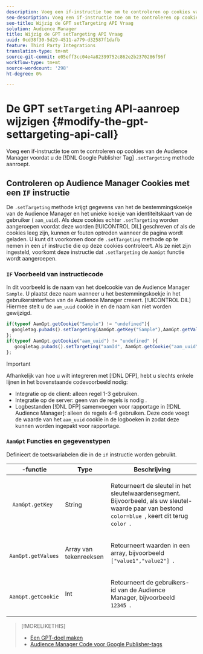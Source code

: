 ```yaml
---
description: Voeg een if-instructie toe om te controleren op cookies van Audience Managers voordat u de Google Publisher-tag .setTargeting-methode aanroept.
seo-description: Voeg een if-instructie toe om te controleren op cookies van Audience Managers voordat u de Google Publisher-tag .setTargeting-methode aanroept.
seo-title: Wijzig de GPT setTargeting API Vraag
solution: Audience Manager
title: Wijzig de GPT setTargeting API Vraag
uuid: 0cd38f30-5d29-4511-a779-d32587f1dafb
feature: Third Party Integrations
translation-type: tm+mt
source-git-commit: e05eff3cc04e4a82399752c862e2b2370286f96f
workflow-type: tm+mt
source-wordcount: '298'
ht-degree: 0%

---
```



# De GPT `setTargeting` API-aanroep wijzigen {#modify-the-gpt-settargeting-api-call}

Voeg een if-instructie toe om te controleren op cookies van de Audience Manager voordat u de [!DNL Google Publisher Tag] `.setTargeting` methode aanroept.

## Controleren op Audience Manager Cookies met een `IF` instructie

De `.setTargeting` methode krijgt gegevens van het de bestemmingskoekje van de Audience Manager en het unieke koekje van identiteitskaart van de gebruiker ( `aam_uuid`). Als deze cookies echter `.setTargeting` worden aangeroepen voordat deze worden [!UICONTROL DIL] geschreven of als de cookies leeg zijn, kunnen er fouten optreden wanneer de pagina wordt geladen. U kunt dit voorkomen door de `.setTargeting` methode op te nemen in een `if` instructie die op deze cookies controleert. Als ze niet zijn ingesteld, voorkomt deze instructie dat `.setTargeting` de `AamGpt` functie wordt aangeroepen.

### `IF` Voorbeeld van instructiecode

In dit voorbeeld is de naam van het doelcookie van de Audience Manager `Sample`. U plaatst deze naam wanneer u het bestemmingskoekje in het gebruikersinterface van de Audience Manager creeert. [!UICONTROL DIL] Hiermee stelt u de `aam_uuid` cookie in en de naam kan niet worden gewijzigd.

```js
if(typeof AamGpt.getCookie("Sample") != "undefined"){ 
  googletag.pubads().setTargeting(AamGpt.getKey("Sample"),AamGpt.getValues("Sample")); 
}; 
if(typeof AamGpt.getCookie("aam_uuid") != "undefined" ){ 
   googletag.pubads().setTargeting("aamId", AamGpt.getCookie("aam_uuid")); 
};
```

>[!IMPORTANT]
>
>Afhankelijk van hoe u wilt integreren met [!DNL DFP], hebt u slechts enkele lijnen in het bovenstaande codevoorbeeld nodig:
>
>* Integratie op de client: alleen regel 1-3 gebruiken.
>* Integratie op de server: geen van de regels is nodig .
>* Logbestanden [!DNL DFP] samenvoegen voor rapportage in [!DNL Audience Manager]: alleen de regels 4-6 gebruiken. Deze code voegt de waarde van het `aam_uuid` cookie in de logboeken in zodat deze kunnen worden ingepakt voor rapportage.


### `AamGpt` Functies en gegevenstypen

Definieert de toetsvariabelen die in de `if` instructie worden gebruikt.

<table id="table_881391C9BDDF4FACAFC37A47B14B31A1"> 
 <thead> 
  <tr> 
   <th colname="col1" class="entry"> -functie </th> 
   <th colname="col2" class="entry"> Type </th> 
   <th colname="col3" class="entry"> Beschrijving </th> 
  </tr> 
 </thead>
 <tbody> 
  <tr> 
   <td colname="col1"> <p> <code> AamGpt.getKey </code> </p> </td> 
   <td colname="col2"> <p>String </p> </td> 
   <td colname="col3"> <p>Retourneert de sleutel in het sleutelwaardensegment. Bijvoorbeeld, als uw sleutel-waarde paar van bestond <code> color=blue </code>, keert dit terug <code> color </code>. </p> </td> 
  </tr> 
  <tr> 
   <td colname="col1"> <p> <code> AamGpt.getValues </code> </p> </td> 
   <td colname="col2"> <p>Array van tekenreeksen </p> </td> 
   <td colname="col3"> <p>Retourneert waarden in een array, bijvoorbeeld <code> ["value1","value2"] </code>. </p> </td> 
  </tr> 
  <tr> 
   <td colname="col1"> <p> <code> AamGpt.getCookie </code> </p> </td> 
   <td colname="col2"> <p>Int </p> </td> 
   <td colname="col3"> <p>Retourneert de gebruikers-id van de Audience Manager, bijvoorbeeld <code> 12345 </code>. </p> </td> 
  </tr>
 </tbody>
</table>

>[!MORELIKETHIS]
>
>* [Een GPT-doel maken](../../integration/gpt-aam-destination/gpt-aam-create-destination.md)
>* [Audience Manager Code voor Google Publisher-tags](../../integration/gpt-aam-destination/gpt-aam-aamgpt-code.md)

